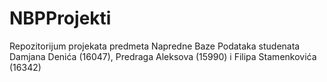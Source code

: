 # NBPProjekti
Repozitorijum projekata predmeta Napredne Baze Podataka studenata Damjana Denića (16047), Predraga Aleksova (15990) i Filipa Stamenkovića (16342)
